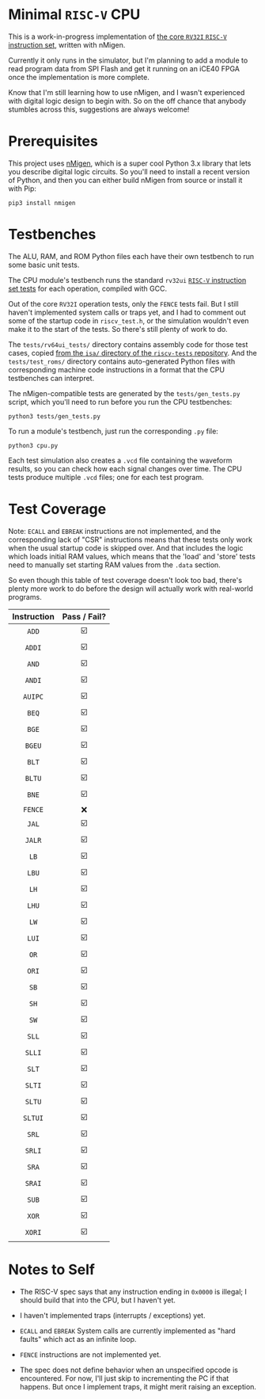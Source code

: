 # Minimal `RISC-V` CPU

This is a work-in-progress implementation of [the core `RV32I` `RISC-V` instruction set](https://riscv.org/specifications/isa-spec-pdf/), written with nMigen.

Currently it only runs in the simulator, but I'm planning to add a module to read program data from SPI Flash and get it running on an iCE40 FPGA once the implementation is more complete.

Know that I'm still learning how to use nMigen, and I wasn't experienced with digital logic design to begin with. So on the off chance that anybody stumbles across this, suggestions are always welcome!

# Prerequisites

This project uses [nMigen](https://github.com/nmigen/nmigen), which is a super cool Python 3.x library that lets you describe digital logic circuits. So you'll need to install a recent version of Python, and then you can either build nMigen from source or install it with Pip:

    pip3 install nmigen

# Testbenches

The ALU, RAM, and ROM Python files each have their own testbench to run some basic unit tests.

The CPU module's testbench runs the standard `rv32ui` [`RISC-V` instruction set tests](https://github.com/riscv/riscv-tests) for each operation, compiled with GCC.

Out of the core `RV32I` operation tests, only the `FENCE` tests fail. But I still haven't implemented system calls or traps yet, and I had to comment out some of the startup code in `riscv_test.h`, or the simulation wouldn't even make it to the start of the tests. So there's still plenty of work to do.

The `tests/rv64ui_tests/` directory contains assembly code for those test cases, copied [from the `isa/` directory of the `riscv-tests` repository](https://github.com/riscv/riscv-tests/tree/master/isa). And the `tests/test_roms/` directory contains auto-generated Python files with corresponding machine code instructions in a format that the CPU testbenches can interpret.

The nMigen-compatible tests are generated by the `tests/gen_tests.py` script, which you'll need to run before you run the CPU testbenches:

    python3 tests/gen_tests.py

To run a module's testbench, just run the corresponding `.py` file:

    python3 cpu.py

Each test simulation also creates a `.vcd` file containing the waveform results, so you can check how each signal changes over time. The CPU tests produce multiple `.vcd` files; one for each test program.

# Test Coverage

Note: `ECALL` and `EBREAK` instructions are not implemented, and the corresponding lack of "CSR" instructions means that these tests only work when the usual startup code is skipped over. And that includes the logic which loads initial RAM values, which means that the 'load' and 'store' tests need to manually set starting RAM values from the `.data` section.

So even though this table of test coverage doesn't look too bad, there's plenty more work to do before the design will actually work with real-world programs.

| Instruction | Pass / Fail? |
|:-----------:|:------------:|
| `ADD`       |:ballot_box_with_check:|
| `ADDI`      |:ballot_box_with_check:|
| `AND`       |:ballot_box_with_check:|
| `ANDI`      |:ballot_box_with_check:|
| `AUIPC`     |:ballot_box_with_check:|
| `BEQ`       |:ballot_box_with_check:|
| `BGE`       |:ballot_box_with_check:|
| `BGEU`      |:ballot_box_with_check:|
| `BLT`       |:ballot_box_with_check:|
| `BLTU`      |:ballot_box_with_check:|
| `BNE`       |:ballot_box_with_check:|
| `FENCE`     |:x:|
| `JAL`       |:ballot_box_with_check:|
| `JALR`      |:ballot_box_with_check:|
| `LB`        |:ballot_box_with_check:|
| `LBU`       |:ballot_box_with_check:|
| `LH`        |:ballot_box_with_check:|
| `LHU`       |:ballot_box_with_check:|
| `LW`        |:ballot_box_with_check:|
| `LUI`       |:ballot_box_with_check:|
| `OR`        |:ballot_box_with_check:|
| `ORI`       |:ballot_box_with_check:|
| `SB`        |:ballot_box_with_check:|
| `SH`        |:ballot_box_with_check:|
| `SW`        |:ballot_box_with_check:|
| `SLL`       |:ballot_box_with_check:|
| `SLLI`      |:ballot_box_with_check:|
| `SLT`       |:ballot_box_with_check:|
| `SLTI`      |:ballot_box_with_check:|
| `SLTU`      |:ballot_box_with_check:|
| `SLTUI`     |:ballot_box_with_check:|
| `SRL`       |:ballot_box_with_check:|
| `SRLI`      |:ballot_box_with_check:|
| `SRA`       |:ballot_box_with_check:|
| `SRAI`      |:ballot_box_with_check:|
| `SUB`       |:ballot_box_with_check:|
| `XOR`       |:ballot_box_with_check:|
| `XORI`      |:ballot_box_with_check:|

# Notes to Self

- The RISC-V spec says that any instruction ending in `0x0000` is illegal; I should build that into the CPU, but I haven't yet.

- I haven't implemented traps (interrupts / exceptions) yet.

- `ECALL` and `EBREAK` System calls are currently implemented as "hard faults" which act as an infinite loop.

- `FENCE` instructions are not implemented yet.

- The spec does not define behavior when an unspecified opcode is encountered. For now, I'll just skip to incrementing the PC if that happens. But once I implement traps, it might merit raising an exception.
